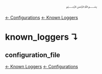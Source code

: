 <p align=center>
   ﷽
</p>

[← Configurations](/docs/CONFIGURATION.md)
[← Known Loggers](/docs/configurations/known_loggers.md)

# known_loggers ↴
## configuration_file


[← Known Loggers](/docs/configurations/known_loggers.md)
[← Configurations](/docs/CONFIGURATION.md)

